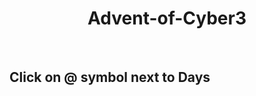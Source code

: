 <h1 align="center">
  Advent-of-Cyber3
  </h1>
<br>
<h2 align="left">
  Click on @ symbol next to Days
  </h2>
